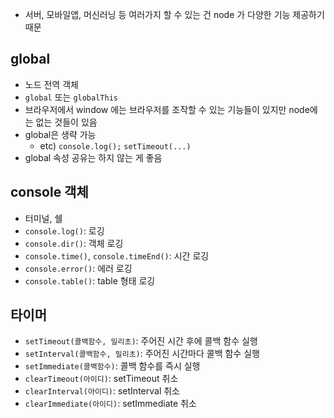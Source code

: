 - 서버, 모바일앱, 머신러닝 등 여러가지 할 수 있는 건 node 가 다양한 기능 제공하기 때문
## global
- 노드 전역 객체
- `global` 또는 `globalThis`
- 브라우저에서 window 에는 브라우저를 조작할 수 있는 기능들이 있지만 node에는 없는 것들이 있음
- global은 생략 가능
  - etc) `console.log();` `setTimeout(...)`
- global 속성 공유는 하지 않는 게 좋음
## console 객체
- 터미널, 쉘
- `console.log()`: 로깅
- `console.dir()`: 객체 로깅
- `console.time()`, `console.timeEnd()`: 시간 로깅
- `console.error()`: 에러 로깅
- `console.table()`: table 형태 로깅
## 타이머
- `setTimeout(콜백함수, 밀리초)`: 주어진 시간 후에 콜백 함수 실행
- `setInterval(콜백함수, 밀리초)`: 주어진 시간마다 콜백 함수 실행
- `setImmediate(콜백함수)`: 콜백 함수를 즉시 실행
- `clearTimeout(아이디)`: setTimeout 취소
- `clearInterval(아이디)`: setInterval 취소
- `clearImmediate(아이디)`: setImmediate 취소